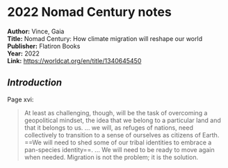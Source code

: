 # 2022 Nomad Century notes


**Author:**  Vince, Gaia  
**Title:**  Nomad Century: How climate migration will reshape our world  
**Publisher:**  Flatiron Books  
**Year:**  2022  
**Link:**  <https://worldcat.org/en/title/1340645450>  


## _Introduction_

Page xvi:

> At least as challenging, though, will be the task of overcoming a geopolitical mindset, the idea that we belong to a particular land and that it belongs to us. ... we will, as refuges of nations, need collectively to transition to a sense of ourselves as citizens of Earth. ==We will need to shed some of our tribal identities to embrace a pan-species identity==. ... We will need to be ready to move again when needed.
> Migration is not the problem; it is the solution.




